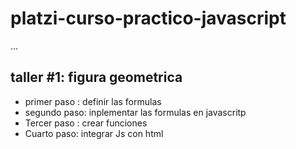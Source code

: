 # platzi-curso-practico-javascript

...

## taller #1: figura geometrica 

- primer paso : definir las formulas 
- segundo paso: inplementar las formulas en javascritp 
- Tercer paso : crear funciones
- Cuarto paso: integrar Js con html